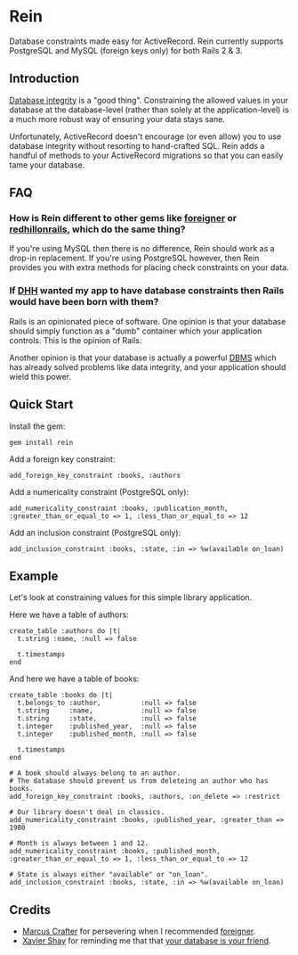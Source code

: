 # Rein

Database constraints made easy for ActiveRecord. Rein currently supports PostgreSQL and MySQL (foreign keys only) for both Rails 2 & 3.


## Introduction

[Database integrity](http://en.wikipedia.org/wiki/Database_integrity) is a "good thing". Constraining the allowed values in your database at the database-level (rather than solely at the application-level) is a much more robust way of ensuring your data stays sane.

Unfortunately, ActiveRecord doesn't encourage (or even allow) you to use database integrity without resorting to hand-crafted SQL. Rein adds a handful of methods to your ActiveRecord migrations so that you can easily tame your database.


## FAQ

### How is Rein different to other gems like [foreigner](http://github.com/matthuhiggins/foreigner) or [redhillonrails](http://github.com/mlomnicki/redhillonrails_core), which do the same thing?

If you're using MySQL then there is no difference, Rein should work as a drop-in replacement. If you're using PostgreSQL however, then Rein provides you with extra methods for placing check constraints on your data.

### If [DHH](http://en.wikipedia.org/wiki/David_Heinemeier_Hansson) wanted my app to have database constraints then Rails would have been born with them?

Rails is an opinionated piece of software. One opinion is that your database should simply function as a "dumb" container which your application controls. This is the opinion of Rails.

Another opinion is that your database is actually a powerful [DBMS](http://en.wikipedia.org/wiki/Database_management_system) which has already solved problems like data integrity, and your application should wield this power.


## Quick Start

Install the gem:

    gem install rein

Add a foreign key constraint:

    add_foreign_key_constraint :books, :authors

Add a numericality constraint (PostgreSQL only):

    add_numericality_constraint :books, :publication_month, :greater_than_or_equal_to => 1, :less_than_or_equal_to => 12

Add an inclusion constraint (PostgreSQL only):

    add_inclusion_constraint :books, :state, :in => %w(available on_loan)


## Example

Let's look at constraining values for this simple library application.

Here we have a table of authors:

    create_table :authors do |t|
      t.string :name, :null => false

      t.timestamps
    end

And here we have a table of books:

    create_table :books do |t|
      t.belongs_to :author,          :null => false
      t.string     :name,            :null => false
      t.string     :state,           :null => false
      t.integer    :published_year,  :null => false
      t.integer    :published_month, :null => false

      t.timestamps
    end

    # A book should always belong to an author.
    # The database should prevent us from deleteing an author who has books.
    add_foreign_key_constraint :books, :authors, :on_delete => :restrict

    # Our library doesn't deal in classics.
    add_numericality_constraint :books, :published_year, :greater_than => 1980

    # Month is always between 1 and 12.
    add_numericality_constraint :books, :published_month, :greater_than_or_equal_to => 1, :less_than_or_equal_to => 12

    # State is always either "available" or "on_loan".
    add_inclusion_constraint :books, :state, :in => %w(available on_loan)


## Credits

* [Marcus Crafter](http://github.com/crafterm) for persevering when I recommended [foreigner](http://github.com/matthuhiggins/foreigner).
* [Xavier Shay](http://github.com/xaviershay) for reminding me that that [your database is your friend](http://www.dbisyourfriend.com/).
